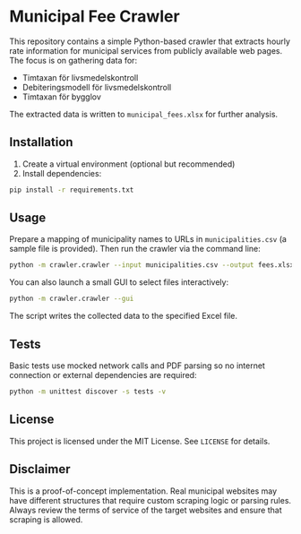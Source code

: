 # Municipal Fee Crawler

This repository contains a simple Python-based crawler that extracts
hourly rate information for municipal services from publicly available
web pages. The focus is on gathering data for:

- Timtaxan för livsmedelskontroll
- Debiteringsmodell för livsmedelskontroll
- Timtaxan för bygglov

The extracted data is written to `municipal_fees.xlsx` for further
analysis.


## Installation

1. Create a virtual environment (optional but recommended)
2. Install dependencies:

```bash
pip install -r requirements.txt
```

## Usage


Prepare a mapping of municipality names to URLs in `municipalities.csv`
(a sample file is provided). Then run the crawler via the command line:

```bash
python -m crawler.crawler --input municipalities.csv --output fees.xlsx
```

You can also launch a small GUI to select files interactively:


```bash
python -m crawler.crawler --gui
```


The script writes the collected data to the specified Excel file.

## Tests

Basic tests use mocked network calls and PDF parsing so no internet
connection or external dependencies are required:


```bash
python -m unittest discover -s tests -v
```

## License


This project is licensed under the MIT License. See `LICENSE` for
details.

## Disclaimer

This is a proof-of-concept implementation. Real municipal websites may
have different structures that require custom scraping logic or parsing
rules. Always review the terms of service of the target websites and
ensure that scraping is allowed.

